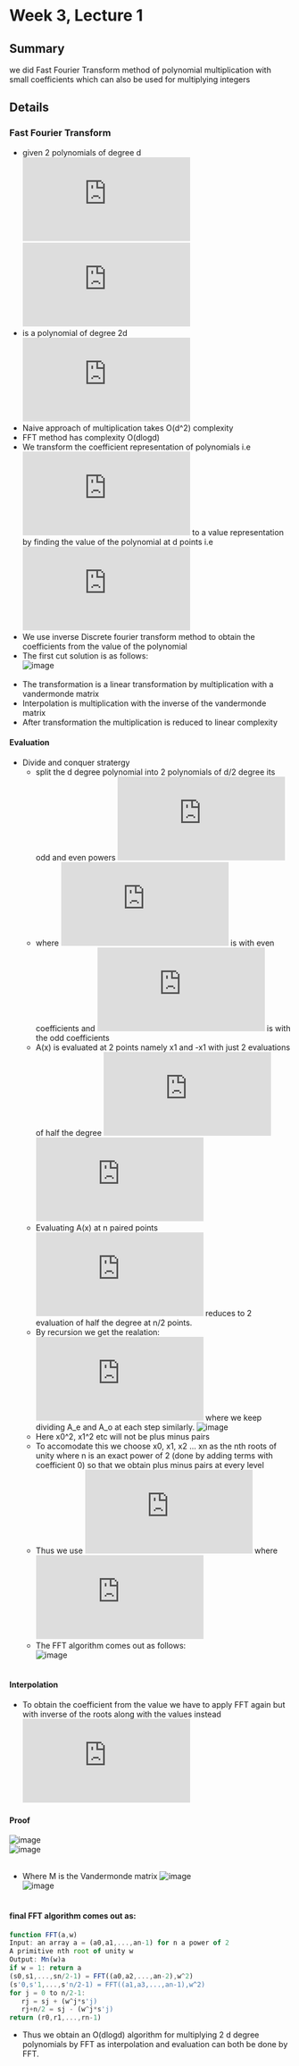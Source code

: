 # Week 3, Lecture 1
## Summary
we did Fast Fourier Transform method of polynomial multiplication with small coefficients which can also be used for multiplying integers

## Details
### Fast Fourier Transform
  - given 2 polynomials of degree d
  ![equation](https://latex.codecogs.com/png.latex?%5Cbg_white%20A%28x%29%20%3D%20a_0%20&plus;%20a_1x%20&plus;%20...%20&plus;a_dx%5Ed%20*%20B%28x%29%20%3D%20b_0%20&plus;%20b_1x%20&plus;%20...%20&plus;%20b_dx%5Ed)<br>
  ![equation](https://latex.codecogs.com/png.latex?%5Cbg_white%20C%28x%29%20%3D%20c_0%20&plus;%20c_1x%20&plus;%20...%20&plus;%20c_2dx%5E%7B2d%7D)<br>
  - is a polynomial of degree 2d
  ![equation](https://latex.codecogs.com/png.latex?%5Cbg_white%20c_k%20%3D%20a_0b_k%20&plus;%20a_1b_k-1%20&plus;%20...%20&plus;%20a_kb_0%20%3D%20%5Csum_%7Bi%3D0%7D%5E%7Bk%7Da_ib_%7Bk-i%7D)<br>
  - Naive approach of multiplication takes O(d^2) complexity
  - FFT method has complexity O(dlogd) 
  - We transform the coefficient representation of polynomials i.e ![equation](https://latex.codecogs.com/png.latex?%5Cbg_white%20a_0%2Ca_1%2Ca_2%2C..%2Ca_d) to a value representation by finding the value of the polynomial at d points i.e ![equation](https://latex.codecogs.com/png.latex?%5Cbg_white%20A%28x_0%29%2CA%28x_1%29%2C..%2CA%28x_2d%29)<br>
  - We use inverse Discrete fourier transform method to obtain the coefficients from the value of the polynomial
  - The first cut solution is as follows:<br>
  ![image](https://user-images.githubusercontent.com/71220864/132126490-5c74b35b-3fea-4aef-8e4a-4266559ddca2.png)<br><br>
  - The transformation is a linear transformation by multiplication with a vandermonde matrix
  - Interpolation is multiplication with the inverse of the vandermonde matrix
  - After transformation the multiplication is reduced to linear complexity
  #### Evaluation
   - Divide and conquer stratergy
      - split the d degree polynomial into 2 polynomials of d/2 degree its odd and even powers
      ![equation](https://latex.codecogs.com/png.latex?%5Cbg_white%20A%28x%29%20%3D%20A_e%28x%5E2%29%20&plus;%20xA_o%28x%5E2%29)<br>
      - where ![equation](https://latex.codecogs.com/png.latex?%5Cbg_white%20A_e%28.%29) is with even coefficients and ![equation](https://latex.codecogs.com/png.latex?%5Cbg_white%20A_o%28.%29) is with the odd coefficients
      - A(x) is evaluated at 2 points namely x1 and -x1 with just 2 evaluations of half the degree
      ![equation](https://latex.codecogs.com/png.latex?%5Cbg_white%20A%28x_i%29%20%3D%20A_e%28x%5E2%29%20&plus;%20x_iA_o%28x%5E2%29)<br>
      ![equation](https://latex.codecogs.com/png.latex?%5Cbg_white%20A%28-x_i%29%20%3D%20A_e%28x%5E2%29%20-%20x_iA_o%28x%5E2%29)<br>
      - Evaluating A(x) at n paired points ![equation](https://latex.codecogs.com/png.latex?%5Cbg_white%20%5Cpm%20x_0%2C%20%5Cpm%20x_1%2C%20...%2C%20%5Cpm%20x_%7Bn/2-1%7D) reduces to 2 evaluation of half the degree at n/2 points.
      - By recursion we get the realation: ![equation](https://latex.codecogs.com/png.latex?%5Cbg_white%20T%28n%29%20%3D%202T%28n/2%29%20&plus;%20O%28n%29) where we keep dividing A_e and A_o at each step similarly.
      ![image](https://user-images.githubusercontent.com/71220864/132127665-cbe78ce4-f554-4964-aa1e-547bc9de7928.png)<br>
      - Here x0^2, x1^2 etc will not be plus minus pairs
      - To accomodate this we choose x0, x1, x2 ... xn as the nth roots of unity where n is an exact power of 2 (done by adding terms with coefficient 0) so that we obtain plus minus pairs at every level
      - Thus we use ![equation](https://latex.codecogs.com/png.latex?%5Cbg_white%201%2C%20%5Comega%20%2C%20%5Comega%20%5E2%2C%20...%2C%20%5Comega%20%5E%7Bn-1%7D) where ![equation](https://latex.codecogs.com/png.latex?%5Cbg_white%20%5Comega%20%3D%20e%5E%7B2%20%5Cpi%20i%20/%20n%7D)
      - The FFT algorithm comes out as follows:<br>
      ![image](https://user-images.githubusercontent.com/71220864/132127924-3b3b02d0-ee2e-43c2-b310-468b0a40fd24.png)<br><br>
      
  #### Interpolation
   - To obtain the coefficient from the value we have to apply FFT again but with inverse of the roots along with the values instead
   ![equation](https://latex.codecogs.com/png.latex?%5Cbg_white%20%3Cvalues%3E%20%5C%20%3D%5C%20FFT%28%3Ccoefficient%3E%2C%5Comega%29%20%5C%5C%20%3Ccoefficients%3E%20%5C%20%3D%5C%20%5Cfrac%7B1%7D%7Bn%7DFFT%28%3Cvalues%3E%2C%5Comega%5E%7B-1%7D%29)<br>
   #### Proof<br>
   ![image](https://user-images.githubusercontent.com/71220864/132128185-dd70baec-bc13-4876-ae29-870413bb084e.png)<br>
   ![image](https://user-images.githubusercontent.com/71220864/132128193-f5712136-5aad-42be-acb6-1cbd7466149f.png)<br><br>
   - Where M is the Vandermonde matrix
   ![image](https://user-images.githubusercontent.com/71220864/132128224-4a291e98-b1bd-45f5-9fb1-b8f3597a0c39.png)<br>
   ![image](https://user-images.githubusercontent.com/71220864/132128245-6b200804-2ce7-476f-bd91-a7a8e83794ce.png)<br><br>
   #### final FFT algorithm comes out as:
   ```javascript
   function FFT(a,w)
   Input: an array a = (a0,a1,...,an-1) for n a power of 2
   A primitive nth root of unity w
   Output: Mn(w)a
   if w = 1: return a
   (s0,s1,...,sn/2-1) = FFT((a0,a2,...,an-2),w^2)
   (s'0,s'1,...,s'n/2-1) = FFT((a1,a3,...,an-1),w^2)
   for j = 0 to n/2-1:
      rj = sj + (w^j*s'j)
      rj+n/2 = sj - (w^j*s'j)
   return (r0,r1,...,rn-1)
   ```
   - Thus we obtain an O(dlogd) algorithm for multiplying 2 d degree polynomials by FFT as interpolation and evaluation can both be done by FFT.


   
   
      
    


  

